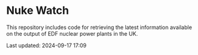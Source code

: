 # Nuke Watch

This repository includes code for retrieving the latest information available on the output of EDF nuclear power plants in the UK.

Last updated: 2024-09-17 17:09